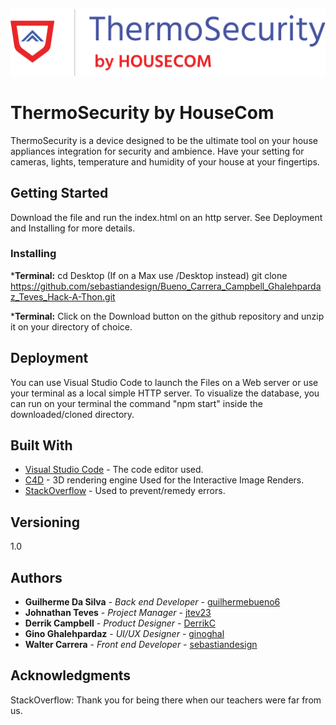 ![ThermoSecurity Logo](images/ThermoSecurity+Text.svg)
# ThermoSecurity by HouseCom

ThermoSecurity is a device designed to be the ultimate tool on your house appliances integration for security and ambience. Have your setting for cameras, lights, temperature and humidity of your house at your fingertips.

## Getting Started

Download the file and run the index.html on an http server. See Deployment and Installing for more details.

### Installing

***Terminal:**
          cd Desktop (If on a Max use /Desktop instead)
          git clone https://github.com/sebastiandesign/Bueno_Carrera_Campbell_Ghalehpardaz_Teves_Hack-A-Thon.git
          
 ***Terminal:**
          Click on the Download button on the github repository and unzip it on your directory of choice.

## Deployment
You can use Visual Studio Code to launch the Files on a Web server or use your terminal as a local simple HTTP server. To visualize the database, you can run on your terminal the command "npm start" inside the downloaded/cloned directory.

## Built With

* [Visual Studio Code](https://code.visualstudio.com/) - The code editor used.
* [C4D](https://www.maxon.net/en/) - 3D rendering engine Used for the Interactive Image Renders.
* [StackOverflow](https://stackoverflow.com/) - Used to prevent/remedy errors.

## Versioning

1.0 

## Authors

* **Guilherme Da Silva** - *Back end Developer* - [guilhermebueno6](https://github.com/guilhermebueno6)
* **Johnathan Teves** - *Project Manager* - [jtev23](https://github.com/jtev23)
* **Derrik Campbell** - *Product Designer* - [DerrikC](https://github.com/DerrikC)
* **Gino Ghalehpardaz** - *UI/UX Designer* - [ginoghal](https://github.com/ginoghal)
* **Walter Carrera** - *Front end Developer* - [sebastiandesign](https://github.com/sebastiandesign)

## Acknowledgments

StackOverflow: Thank you for being there when our teachers were far from us.

